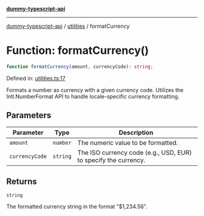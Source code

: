 [**dummy-typescript-api**](../../README.md)

***

[dummy-typescript-api](../../README.md) / [utilities](../README.md) / formatCurrency

# Function: formatCurrency()

```ts
function formatCurrency(amount, currencyCode): string;
```

Defined in: [utilities.ts:17](https://github.com/typedoc2md/dummy-typescript-api/blob/main/src/utilities.ts#L17)

Formats a number as currency with a given currency code.
Utilizes the Intl.NumberFormat API to handle locale-specific currency formatting.

## Parameters

| Parameter | Type | Description |
| ------ | ------ | ------ |
| `amount` | `number` | The numeric value to be formatted. |
| `currencyCode` | `string` | The ISO currency code (e.g., USD, EUR) to specify the currency. |

## Returns

`string`

The formatted currency string in the format "$1,234.56".
